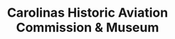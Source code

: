 ---
layout: repo
title: "Carolinas Historic Aviation Commission & Museum"
id: 4577
permalink: repos/4577/
---
